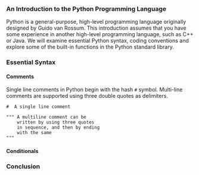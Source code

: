 ### An Introduction to the Python Programming Language

Python is a general-purpose, high-level programming language originally designed by Guido van Rossum.  This introduction assumes that you have some experience in another high-level programming language, such as C++ or Java.  We will examine essential Python syntax, coding conventions and explore some of the built-in functions in the Python standard library.

### Essential Syntax

#### Comments

Single line comments in Python begin with the hash `#` symbol.  Multi-line comments are supported using three double quotes as delimiters.

    #  A single line comment

    """ A multiline comment can be
        written by using three quotes
        in sequence, and then by ending
        with the same
    """

#### Conditionals



### Conclusion
